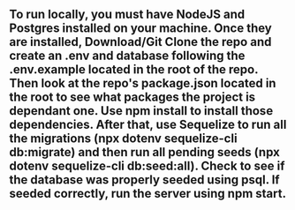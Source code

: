 ## To run locally, you must have NodeJS and Postgres installed on your machine. Once they are installed, Download/Git Clone the repo and create an .env and database following the .env.example located in the root of the repo. Then look at the repo's package.json located in the root to see what packages the project is dependant one. Use npm install to install those dependencies. After that, use Sequelize to run all the migrations (npx dotenv sequelize-cli db:migrate) and then run all pending seeds (npx dotenv sequelize-cli db:seed:all). Check to see if the database was properly seeded using psql. If seeded correctly, run the server using npm start.

